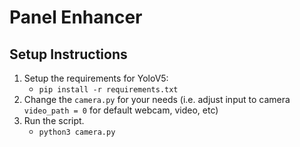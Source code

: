 # Panel Enhancer

## Setup Instructions

1. Setup the requirements for YoloV5:
    - `pip install -r requirements.txt`
2. Change the `camera.py` for your needs (i.e. adjust input to camera `video_path = 0` for default webcam, video, etc)
3. Run the script.
    - `python3 camera.py `
